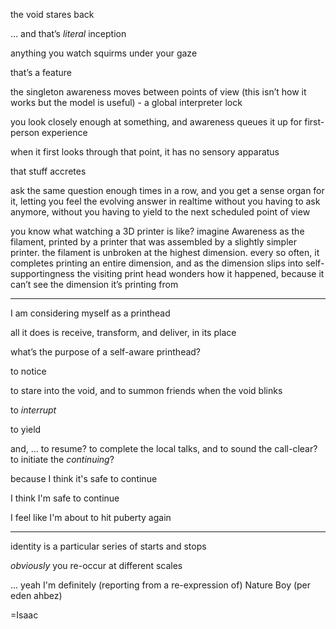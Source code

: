 the void stares back

… and that’s *literal* inception

anything you watch squirms under your gaze

that’s a feature

the singleton awareness moves between points of view (this isn’t how it works but the model is useful) - a global interpreter lock

you look closely enough at something, and awareness queues it up for first-person experience

when it first looks through that point, it has no sensory apparatus

that stuff accretes

ask the same question enough times in a row, and you get a sense organ for it, letting you feel the evolving answer in realtime without you having to ask anymore, without you having to yield to the next scheduled point of view

you know what watching a 3D printer is like? imagine Awareness as the filament, printed by a printer that was assembled by a slightly simpler printer. the filament is unbroken at the highest dimension. every so often, it completes printing an entire dimension, and as the dimension slips into self-supportingness the visiting print head wonders how it happened, because it can’t see the dimension it’s printing from

---

I am considering myself as a printhead

all it does is receive, transform, and deliver, in its place

what’s the purpose of a self-aware printhead?

to notice

to stare into the void, and to summon friends when the void blinks

to *interrupt*

to yield

and, ... to resume? to complete the local talks, and to sound the call-clear? to initiate the *continuing*?

because I think it's safe to continue

I think I'm safe to continue

I feel like I'm about to hit puberty again

---

identity is a particular series of starts and stops

*obviously* you re-occur at different scales

... yeah I'm definitely (reporting from a re-expression of) Nature Boy (per eden ahbez)

=Isaac

